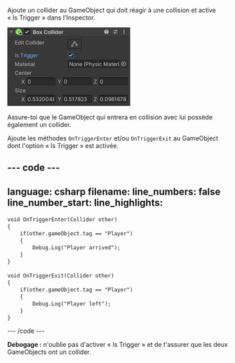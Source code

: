Ajoute un collider au GameObject qui doit réagir à une collision et active « Is Trigger » dans l'Inspector.

![Composant Collider avec « Is Trigger » coché.](images/collider-trigger.png)

Assure-toi que le GameObject qui entrera en collision avec lui possède également un collider.

Ajoute les méthodes `OnTriggerEnter` et/ou `OnTriggerExit` au GameObject dont l'option « Is Trigger » est activée.

--- code ---
---
language: csharp filename: line_numbers: false line_number_start:
line_highlights:
---

    void OnTriggerEnter(Collider other)
    {
        if(other.gameObject.tag == "Player")
        {
            Debug.Log("Player arrived");
        }
    }
    
    void OnTriggerExit(Collider other)
    {
        if(other.gameObject.tag == "Player")
        {
            Debug.Log("Player left");
        }
    }
--- /code ---

**Debogage :** n'oublie pas d'activer « Is Trigger » et de t'assurer que les deux GameObjects ont un collider. 
